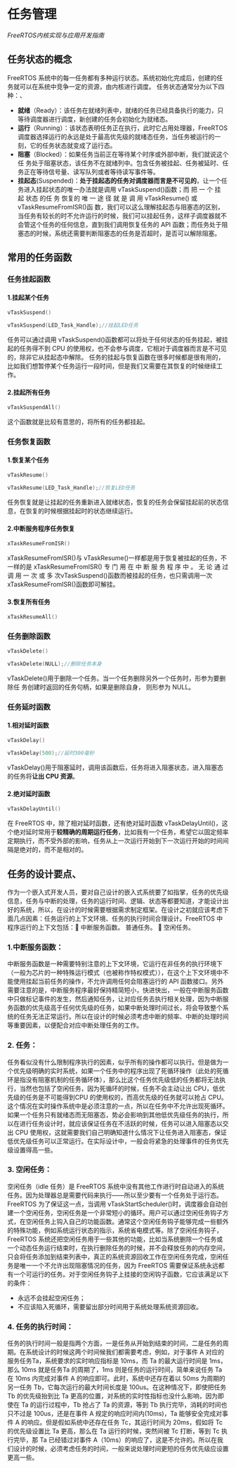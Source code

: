 # 任务管理
*FreeRTOS内核实现与应用开发指南*
## 任务状态的概念
FreeRTOS 系统中的每一任务都有多种运行状态。系统初始化完成后，创建的任务就可以在系统中竞争一定的资源，由内核进行调度。
任务状态通常分为以下四种：、
* **就绪**（Ready）：该任务在就绪列表中，就绪的任务已经具备执行的能力，只等待调度器进行调度，新创建的任务会初始化为就绪态。
* **运行**（Running）：该状态表明任务正在执行，此时它占用处理器，FreeRTOS 调度器选择运行的永远是处于最高优先级的就绪态任务，当任务被运行的一刻，它的任务状态就变成了运行态。
* **阻塞**（Blocked）：如果任务当前正在等待某个时序或外部中断，我们就说这个任 务处于阻塞状态，该任务不在就绪列中。包含任务被挂起、任务被延时、任务正在等待信号量、读写队列或者等待读写事件等。
* **挂起态**(Suspended)：**处于挂起态的任务对调度器而言是不可见的**，让一个任务进入挂起状态的唯一办法就是调用 vTaskSuspend()函数；而 把 一 个 挂 起 状态 的任 务 恢复的 唯 一 途 径 就 是 调 用 vTaskResume() 或 vTaskResumeFromISR()函 数，我们可以这么理解挂起态与阻塞态的区别，当任务有较长的时不允许运行的时候，我们可以挂起任务，这样子调度器就不会管这个任务的任何信息，直到我们调用恢复任务的 API 函数；而任务处于阻塞态的时候，系统还需要判断阻塞态的任务是否超时，是否可以解除阻塞。
## 常用的任务函数
  ### 任务挂起函数
  #### 1.挂起某个任务
  ```c
  vTaskSuspend()
  ```
  ```c
  vTaskSuspend(LED_Task_Handle);//挂起LED任务
  ```
  任务可以通过调用 vTaskSuspend()函数都可以将处于任何状态的任务挂起，被挂起的任务得不到 CPU 的使用权，也不会参与调度，它相对于调度器而言是不可见的，除非它从挂起态中解除。
  任务的挂起与恢复函数在很多时候都是很有用的，比如我们想暂停某个任务运行一段时间，但是我们又需要在其恢复的时候继续工作。

  #### 2.挂起所有任务
  ```c
  vTaskSuspendAll()
  ```
  这个函数就是比较有意思的，将所有的任务都挂起。
### 任务恢复函数
#### 1.恢复某个任务
```c
vTaskResume()
```
```c
vTaskResume(LED_Task_Handle);//恢复LED任务
```
任务恢复就是让挂起的任务重新进入就绪状态，恢复的任务会保留挂起前的状态信息，在恢复的时候根据挂起时的状态继续运行。
#### 2.中断服务程序任务恢复
```c
xTaskResumeFromISR()
```
xTaskResumeFromISR()与 vTaskResume()一样都是用于恢复被挂起的任务，不一样的是 xTaskResumeFromISR() 专 门 用 在 中 断 服 务 程 序 中 。 无 论 通 过 调 用 一 次 或 多 次vTaskSuspend()函数而被挂起的任务，也只需调用一次 xTaskResumeFromISR()函数即可解挂。
#### 3.恢复所有任务
```c
xTaskResumeAll()
```
### 任务删除函数
```c
vTaskDelete()
```
```c
vTaskDelete(NULL);//删除任务本身
```
vTaskDelete()用于删除一个任务。当一个任务删除另外一个任务时，形参为要删除任 务创建时返回的任务句柄，如果是删除自身， 则形参为 NULL。
### 任务延时函数
#### 1.相对延时函数
```c
vTaskDelay()
```
```c
vTaskDelay(500);//延时300毫秒
```
vTaskDelay()用于阻塞延时，调用该函数后，任务将进入阻塞状态，进入阻塞态的任务将**让出 CPU 资源**。
#### 2.绝对延时函数
```c
vTaskDelayUntil()
```
在 FreeRTOS 中，除了相对延时函数，还有绝对延时函数 vTaskDelayUntil()，这个绝对延时常用于**较精确的周期运行任务**，比如我有一个任务，希望它以固定频率定期执行，而不受外部的影响，任务从上一次运行开始到下一次运行开始的时间间隔是绝对的，而不是相对的。
## 任务的设计要点、
作为一个嵌入式开发人员，要对自己设计的嵌入式系统要了如指掌，任务的优先级信息，任务与中断的处理，任务的运行时间、逻辑、状态等都要知道，才能设计出好的系统，所以，在设计的时候需要根据需求制定框架。在设计之初就应该考虑下面几点因素：任务运行的上下文环境、任务的执行时间合理设计。FreeRTOS 中程序运行的上下文包括： 中断服务函数。 普通任务。  空闲任务。
   ### 1.中断服务函数：
   中断服务函数是一种需要特别注意的上下文环境，它运行在非任务的执行环境下（一般为芯片的一种特殊运行模式（也被称作特权模式）），在这个上下文环境中不能使用挂起当前任务的操作，不允许调用任何会阻塞运行的 API 函数接口。另外需要注意的是，中断服务程序最好保持精简短小，快进快出，一般在中断服务函数中只做标记事件的发生，然后通知任务，让对应任务去执行相关处理，因为中断服务函数的优先级高于任何优先级的任务，如果中断处理时间过长，将会导致整个系统的任务无法正常运行。所以在设计的时候必须考虑中断的频率、中断的处理时间等重要因素，以便配合对应中断处理任务的工作。
### 2. 任务：
任务看似没有什么限制程序执行的因素，似乎所有的操作都可以执行。但是做为一个优先级明确的实时系统，如果一个任务中的程序出现了死循环操作（此处的死循环是指没有阻塞机制的任务循环体），那么比这个任务优先级低的任务都将无法执行，当然也包括了空闲任务，因为死循环的时候，任务不会主动让出 CPU，低优先级的任务是不可能得到CPU 的使用权的，而高优先级的任务就可以抢占 CPU。这个情况在实时操作系统中是必须注意的一点，所以在任务中不允许出现死循环。如果一个任务只有就绪态而无阻塞态，势必会影响到其他低优先级任务的执行，所以在进行任务设计时，就应该保证任务在不活跃的时候，任务可以进入阻塞态以交出 CPU 使用权，这就需要我们自己明确知道什么情况下让任务进入阻塞态，保证低优先级任务可以正常运行。在实际设计中，一般会将紧急的处理事件的任务优先级设置得高一些。
### 3. 空闲任务：
空闲任务（idle 任务）是 FreeRTOS 系统中没有其他工作进行时自动进入的系统任务。因为处理器总是需要代码来执行——所以至少要有一个任务处于运行态。FreeRTOS 为了保证这一点，当调用 vTaskStartScheduler()时，调度器会自动创建一个空闲任务，空闲任务是一个非常短小的循环。用户可以通过空闲任务钩子方式，在空闲任务上钩入自己的功能函数。通常这个空闲任务钩子能够完成一些额外的特殊功能，例如系统运行状态的指示，系统省电模式等。除了空闲任务钩子，FreeRTOS 系统还把空闲任务用于一些其他的功能，比如当系统删除一个任务或一个动态任务运行结束时，在执行删除任务的时候，并不会释放任务的内存空间，只会将任务添加到结束列表中，真正的系统资源回收工作在空闲任务完成，空闲任务是唯一一个不允许出现阻塞情况的任务，因为 FreeRTOS 需要保证系统永远都有一个可运行的任务。对于空闲任务钩子上挂接的空闲钩子函数，它应该满足以下的条件：
   * 永远不会挂起空闲任务；
   *  不应该陷入死循环，需要留出部分时间用于系统处理系统资源回收。
### 4. 任务的执行时间：
任务的执行时间一般是指两个方面，一是任务从开始到结束的时间，二是任务的周期。在系统设计的时候这两个时间候我们都需要考虑，例如，对于事件 A 对应的服务任务Ta，系统要求的实时响应指标是 10ms，而 Ta 的最大运行时间是 1ms，那么 10ms 就是任务Ta 的周期了，1ms 则是任务的运行时间，简单来说任务 Ta 在 10ms 内完成对事件 A 的响应即可。此时，系统中还存在着以 50ms 为周期的另一任务 Tb，它每次运行的最大时间长度是 100us。在这种情况下，即使把任务 Tb 的优先级抬到比 Ta 更高的位置，对系统的实时性指标也没什么影响，因为即使在 Ta 的运行过程中，Tb 抢占了 Ta 的资源，等到 Tb 执行完毕，消耗的时间也只不过是 100us，还是在事件 A 规定的响应时间内(10ms)，Ta 能够安全完成对事件 A 的响应。但是假如系统中还存在任务 Tc，其运行时间为 20ms，假如将 Tc的优先级设置比 Ta 更高，那么在 Ta 运行的时候，突然间被 Tc 打断，等到 Tc 执行完毕，那 Ta 已经错过对事件 A（10ms）的响应了，这是不允许的。所以在我们设计的时候，必须考虑任务的时间，一般来说处理时间更短的任务优先级应设置更高一些。